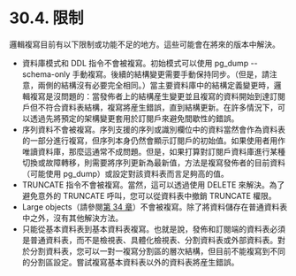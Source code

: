 # 30.4. 限制

邏輯複寫目前有以下限制或功能不足的地方。這些可能會在將來的版本中解決。

* 資料庫模式和 DDL 指令不會被複寫。初始模式可以使用 pg\_dump --schema-only 手動複寫。後續的結構變更需要手動保持同步。（但是，請注意，兩側的結構沒有必要完全相同。）當主要資料庫中的結構定義變更時，邏輯複寫是沒問題的：當發佈者上的結構産生變更並且複寫的資料開始到達訂閱戶但不符合資料表結構，複寫將産生錯誤，直到結構更新。在許多情況下，可以透過先將預定的架構變更套用於訂閱戶來避免間歇性的錯誤。
* 序列資料不會被複寫。序列支援的序列或識別欄位中的資料當然會作為資料表的一部分進行複寫，但序列本身仍然會顯示訂閱戶的初始值。如果使用者用作唯讀資料庫，那麼這通常不成問題。但是，如果打算對訂閱戶資料庫進行某種切換或故障轉移，則需要將序列更新為最新值，方法是複寫發佈者的目前資料（可能使用 pg\_dump）或設定對該資料表而言足夠高的值。
* TRUNCATE 指令不會被複寫。當然，這可以透過使用 DELETE 來解決。為了避免意外的 TRUNCATE 呼叫，您可以從資料表中撤銷 TRUNCATE 權限。
* Large objects（請參閱[第 34 章](https://github.com/pgsql-tw/gitbook-docs/tree/67cc71691219133f37b9a33df9c691a2dd9c2642/tw/client-interfaces/34.-large-objects)）不會被複寫。除了將資料儲存在普通資料表中之外，沒有其他解決方法。
* 只能從基本資料表到基本資料表複寫。也就是說，發佈和訂閱端的資料表必須是普通資料表，而不是檢視表、具體化檢視表、分割資料表或外部資料表。對於分割資料表，您可以一對一複寫分割區的層次結構，但目前不能複寫到不同的分割區設定。嘗試複寫基本資料表以外的資料表將産生錯誤。

